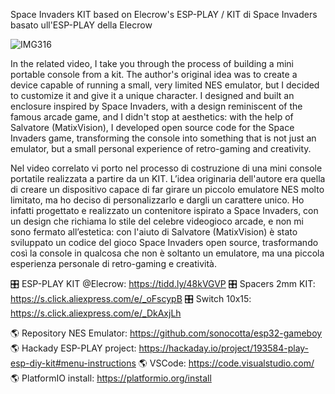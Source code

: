 Space Invaders KIT based on Elecrow's ESP-PLAY / KIT di Space Invaders basato ull'ESP-PLAY della Elecrow  


![IMG316](https://github.com/user-attachments/assets/a9921b5e-aa40-4a0b-ac62-cd4083a41289)

In the related video, I take you through the process of building a mini portable console from a kit. The author's original idea was to create a device capable of running a small, very limited NES emulator, but I decided to customize it and give it a unique character. I designed and built an enclosure inspired by Space Invaders, with a design reminiscent of the famous arcade game, and I didn't stop at aesthetics: with the help of Salvatore (MatixVision), I developed open source code for the Space Invaders game, transforming the console into something that is not just an emulator, but a small personal experience of retro-gaming and creativity.  

Nel video correlato vi porto nel processo di costruzione di una mini console portatile realizzata a partire da un KIT. L’idea originaria dell'autore era quella di creare un dispositivo capace di far girare un  piccolo emulatore NES molto limitato, ma ho deciso di personalizzarlo e dargli un carattere unico. Ho infatti progettato e realizzato un contenitore ispirato a Space Invaders, con un design che richiama lo stile del celebre videogioco arcade, e non mi sono fermato all’estetica: con l'aiuto di Salvatore (MatixVision) è stato sviluppato un codice del gioco Space Invaders open source, trasformando così la console in qualcosa che non è soltanto un emulatore, ma una piccola esperienza personale di retro-gaming e creatività.  

🎛️ ESP-PLAY KIT @Elecrow: https://tidd.ly/48kVGVP
🎛️ Spacers 2mm KIT: https://s.click.aliexpress.com/e/_oFscypB
🎛️ Switch 10x15: https://s.click.aliexpress.com/e/_DkAxjLh

🌎 Repository NES Emulator: https://github.com/sonocotta/esp32-gameboy
🌎 Hackady ESP-PLAY project: https://hackaday.io/project/193584-play-esp-diy-kit#menu-instructions
🌎 VSCode: https://code.visualstudio.com/
🌎 PlatformIO install: https://platformio.org/install
